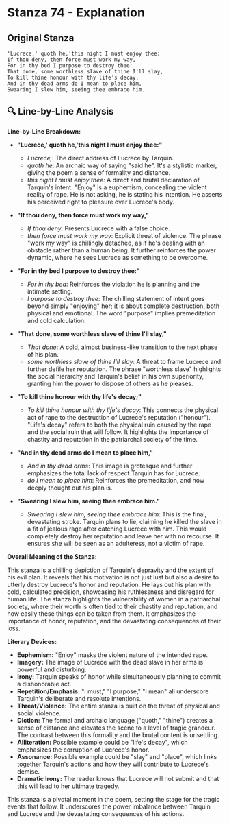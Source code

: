# Stanza 74 - Explanation

## Original Stanza
```
'Lucrece,' quoth he,'this night I must enjoy thee:
If thou deny, then force must work my way,
For in thy bed I purpose to destroy thee:
That done, some worthless slave of thine I'll slay,
To kill thine honour with thy life's decay;
And in thy dead arms do I mean to place him,
Swearing I slew him, seeing thee embrace him.
```

## 🔍 Line-by-Line Analysis
**Line-by-Line Breakdown:**

*   **"Lucrece,' quoth he,'this night I must enjoy thee:"**
    *   *Lucrece,*: The direct address of Lucrece by Tarquin.
    *   *quoth he*:  An archaic way of saying "said he". It's a stylistic marker, giving the poem a sense of formality and distance.
    *   *this night I must enjoy thee:* A direct and brutal declaration of Tarquin's intent. "Enjoy" is a euphemism, concealing the violent reality of rape. He is not asking, he is stating his intention. He asserts his perceived right to pleasure over Lucrece's body.

*   **"If thou deny, then force must work my way,"**
    *   *If thou deny*: Presents Lucrece with a false choice.
    *   *then force must work my way*:  Explicit threat of violence. The phrase "work my way" is chillingly detached, as if he's dealing with an obstacle rather than a human being. It further reinforces the power dynamic, where he sees Lucrece as something to be overcome.

*   **"For in thy bed I purpose to destroy thee:"**
    *   *For in thy bed*: Reinforces the violation he is planning and the intimate setting.
    *   *I purpose to destroy thee*: The chilling statement of intent goes beyond simply "enjoying" her; it is about complete destruction, both physical and emotional. The word "purpose" implies premeditation and cold calculation.

*   **"That done, some worthless slave of thine I'll slay,"**
    *   *That done*: A cold, almost business-like transition to the next phase of his plan.
    *   *some worthless slave of thine I'll slay*: A threat to frame Lucrece and further defile her reputation. The phrase "worthless slave" highlights the social hierarchy and Tarquin's belief in his own superiority, granting him the power to dispose of others as he pleases.

*   **"To kill thine honour with thy life's decay;"**
    *   *To kill thine honour with thy life's decay*: This connects the physical act of rape to the destruction of Lucrece's reputation ("honour"). "Life's decay" refers to both the physical ruin caused by the rape and the social ruin that will follow. It highlights the importance of chastity and reputation in the patriarchal society of the time.

*   **"And in thy dead arms do I mean to place him,"**
    *   *And in thy dead arms*: This image is grotesque and further emphasizes the total lack of respect Tarquin has for Lucrece.
    *   *do I mean to place him*: Reinforces the premeditation, and how deeply thought out his plan is.

*   **"Swearing I slew him, seeing thee embrace him."**
    *   *Swearing I slew him, seeing thee embrace him*:  This is the final, devastating stroke. Tarquin plans to lie, claiming he killed the slave in a fit of jealous rage after catching Lucrece with him. This would completely destroy her reputation and leave her with no recourse. It ensures she will be seen as an adulteress, not a victim of rape.

**Overall Meaning of the Stanza:**

This stanza is a chilling depiction of Tarquin's depravity and the extent of his evil plan. It reveals that his motivation is not just lust but also a desire to utterly destroy Lucrece's honor and reputation. He lays out his plan with cold, calculated precision, showcasing his ruthlessness and disregard for human life. The stanza highlights the vulnerability of women in a patriarchal society, where their worth is often tied to their chastity and reputation, and how easily these things can be taken from them. It emphasizes the importance of honor, reputation, and the devastating consequences of their loss.

**Literary Devices:**

*   **Euphemism:** "Enjoy" masks the violent nature of the intended rape.
*   **Imagery:** The image of Lucrece with the dead slave in her arms is powerful and disturbing.
*   **Irony:** Tarquin speaks of honor while simultaneously planning to commit a dishonorable act.
*   **Repetition/Emphasis:** "I must," "I purpose," "I mean" all underscore Tarquin's deliberate and resolute intentions.
*   **Threat/Violence:** The entire stanza is built on the threat of physical and social violence.
*   **Diction:** The formal and archaic language ("quoth," "thine") creates a sense of distance and elevates the scene to a level of tragic grandeur. The contrast between this formality and the brutal content is unsettling.
*   **Alliteration:** Possible example could be "life's decay", which emphasizes the corruption of Lucrece's honor.
*   **Assonance:** Possible example could be "slay" and "place", which links together Tarquin's actions and how they will contribute to Lucrece's demise.
*   **Dramatic Irony:** The reader knows that Lucrece will not submit and that this will lead to her ultimate tragedy.

This stanza is a pivotal moment in the poem, setting the stage for the tragic events that follow. It underscores the power imbalance between Tarquin and Lucrece and the devastating consequences of his actions.
